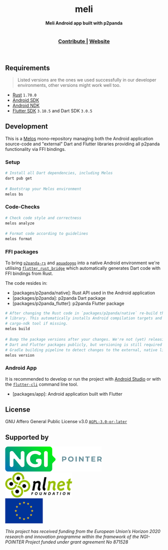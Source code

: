 <h1 align="center">meli</h1>

<div align="center">
  <strong>Meli Android app built with p2panda</strong>
</div>

<br />

<div align="center">
  <h3>
    <a href="https://p2panda.org/about/contribute">
      Contribute
    </a>
    <span> | </span>
    <a href="https://p2panda.org">
      Website
    </a>
  </h3>
</div>

<br/>

## Requirements

> Listed versions are the ones we used successfully in our developer
> environments, other versions might work well too.

* [Rust](https://www.rust-lang.org/tools/install) `1.70.0`
* [Android SDK](https://developer.android.com/tools)
* [Android NDK](https://developer.android.com/ndk/)
* [Flutter SDK](https://docs.flutter.dev/get-started/install) `3.10.5` and Dart SDK `3.0.5`

## Development

This is a [Melos](https://melos.invertase.dev) mono-repository managing both
the Android application source-code and "external" Dart and Flutter libraries
providing all p2panda functionality via FFI bindings.

### Setup

```bash
# Install all Dart dependencies, including Melos
dart pub get

# Bootstrap your Melos environment
melos bs
```

### Code-Checks

```bash
# Check code style and correctness
melos analyze

# Format code according to guidelines
melos format
```

### FFI packages

To bring [`p2panda-rs`] and [`aquadoggo`] into a native Android environment
we're utilising [`flutter_rust_bridge`] which automatically generates Dart code
with FFI bindings from Rust.

The code resides in:

* [packages/p2panda/native]: Rust API used in the Android application
* [packages/p2panda]: p2panda Dart package
* [packages/p2panda_flutter]: p2panda Flutter package

```bash
# After changing the Rust code in `packages/p2panda/native` re-build the
# library. This automatically installs Android compilation targets and the
# cargo-ndk tool if missing.
melos build

# Bump the package versions after your changes. We're not (yet) releasing the
# Dart and Flutter packages publicly, but versioning is still required for the
# Gradle building pipeline to detect changes to the external, native libraries.
melos version
```

### Android App

It is recommended to develop or run the project with [Android Studio](https://developer.android.com/studio) or with the [`flutter-cli`] command line tool.

* [packages/app]: Android application built with Flutter

## License

GNU Affero General Public License v3.0 [`AGPL-3.0-or-later`](LICENSE)

## Supported by

<img src="https://raw.githubusercontent.com/p2panda/.github/main/assets/ngi-logo.png" width="auto" height="80px"><br />
<img src="https://raw.githubusercontent.com/p2panda/.github/main/assets/nlnet-logo.svg" width="auto" height="80px"><br />
<img src="https://raw.githubusercontent.com/p2panda/.github/main/assets/eu-flag-logo.png" width="auto" height="80px">

*This project has received funding from the European Union’s Horizon 2020
research and innovation programme within the framework of the NGI-POINTER
Project funded under grant agreement No 871528*

[`aquadoggo`]: https://github.com/p2panda/aquadoggo
[`flutter-cli`]: https://docs.flutter.dev/reference/flutter-cli
[`flutter_rust_bridge`]: https://github.com/fzyzcjy/flutter_rust_bridge
[`p2panda-rs`]: https://github.com/p2panda/p2panda
[`p2panda`]: https://p2panda.org
